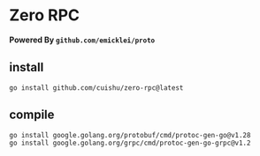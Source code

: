 # Zero RPC

**Powered By ```github.com/emicklei/proto```**

## install
```
go install github.com/cuishu/zero-rpc@latest
```

## compile
```
go install google.golang.org/protobuf/cmd/protoc-gen-go@v1.28
go install google.golang.org/grpc/cmd/protoc-gen-go-grpc@v1.2
```